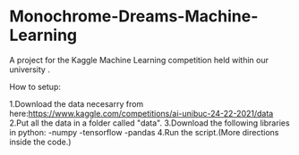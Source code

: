 # Monochrome-Dreams-Machine-Learning
A project for the Kaggle Machine Learning competition held within our university .

How to setup:

1.Download the data necesarry from here:https://www.kaggle.com/competitions/ai-unibuc-24-22-2021/data
2.Put all the data in a folder called "data".
3.Download the following libraries in python:
  -numpy
  -tensorflow
  -pandas
4.Run the script.(More directions inside the code.)
